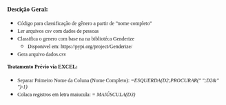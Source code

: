 <p><span style="font-family:georgia,serif"><span style="font-size:14px"><strong>Desci&ccedil;&atilde;o Geral:</strong></span></span></p>

<ul>
	<li><span style="font-size:12px"><span style="font-family:georgia,serif">C&oacute;digo para classifica&ccedil;&atilde;o de g&ecirc;nero a partir de &quot;nome completo&quot;&nbsp;</span></span></li>
	<li><span style="font-size:12px"><span style="font-family:georgia,serif">Ler arquivos csv com dados de pessoas</span></span></li>
	<li><span style="font-size:12px"><span style="font-family:georgia,serif">Classifica o genero com base na na bibliot&eacute;ca&nbsp;Genderize</span></span>
	<ul>
		<li><span style="font-size:12px"><span style="font-family:georgia,serif">Disponivel em: https://pypi.org/project/Genderize/</span></span></li>
	</ul>
	</li>
	<li><span style="font-size:12px"><span style="font-family:georgia,serif">Gera arquivo dados.csv</span></span></li>
</ul>

<p><span style="font-size:12px"><strong><span style="font-family:georgia,serif">Tratamento Pr&eacute;vio via EXCEL:</span></strong></span></p>

<ul>
	<li><span style="font-size:12px"><span style="font-family:georgia,serif">Separar Primeiro Nome da Coluna (Nome Completo):&nbsp;<em>=ESQUERDA(D2;PROCURAR(&quot; &quot;;D2&amp;&quot; &quot;)-1)</em></span></span></li>
	<li><font face="georgia, serif"><span style="font-size:12px">Colaca registros em letra maiucula:&nbsp;<em>= MAI&Uacute;SCULA(D3)</em></span></font></li>
</ul>

<p>&nbsp;</p>
